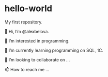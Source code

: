 # hello-world

My first repository.

👋 Hi, I’m @alexbelova.

👀 I’m interested in programming.

🌱 I’m currently learning programming on SQL, 1С.

💞️ I’m looking to collaborate on ...

📫 How to reach me ...
